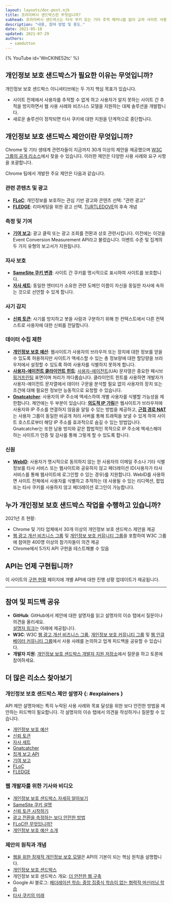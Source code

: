```yaml
---
layout: layouts/doc-post.njk
title: 프라이버시 샌드박스란 무엇입니까?
subhead: 프라이버시 샌드박스는 타사 쿠키 또는 기타 추적 메커니즘 없이 교차 사이트 사용 사례를 충족시켜주는 일련의 제안입니다.
description: "내용, 참여 방법 및 용도."
date: 2021-05-18
updated: 2021-07-29
authors:
  - samdutton
---
```


{% YouTube id='WnCKlNE52tc' %}

## 개인정보 보호 샌드박스가 필요한 이유는 무엇입니까?

개인정보 보호 샌드박스 이니셔티브에는 두 가지 핵심 목표가 있습니다.

- 사이트 전체에서 사용자를 추적할 수 없게 하고 사용자가 알지 못하는 사이트 간 추적을 방지하면서 웹 사용 사례와 비즈니스 모델을 지원하는 대체 솔루션을 개발합니다.
- 새로운 솔루션이 정착되면 타사 쿠키에 대한 지원을 단계적으로 중단합니다.

## 개인정보 보호 샌드박스 제안이란 무엇입니까?

Chrome 및 기타 생태계 관련자들이 지금까지 30개 이상의 제안을 제공했으며 [W3C 그룹의 공개 리소스](https://github.com/w3c/web-advertising#ideas-and-proposals-links-outside-this)에서 찾을 수 있습니다. 이러한 제안은 다양한 사용 사례와 요구 사항을 포괄합니다.

Chrome 팀에서 개발한 주요 제안은 다음과 같습니다.

### 관련 콘텐츠 및 광고

- [**FLoC**](/docs/privacy-sandbox/floc): 개인정보를 보호하는 관심 기반 광고와 콘텐츠 선택: "관련 광고"
- [**FLEDGE**](/docs/privacy-sandbox/fledge): 리마케팅을 위한 광고 선택. [TURTLEDOVE](https://github.com/WICG/turtledove)의 후속 개념

### 측정 및 기여

- [**기여 보고**](/docs/privacy-sandbox/attribution-reporting): 광고 클릭 또는 광고 조회를 전환과 상호 관련시킵니다. 이전에는 이것을 Event Conversion Measurement API라고 불렀습니다. 이벤트 수준 및 집계의 두 가지 유형의 보고서가 지원됩니다.

### 자사 보호

- [**SameSite 쿠키 변경**](https://web.dev/samesite-cookies-explained/): 사이트 간 쿠키를 명시적으로 표시하여 사이트를 보호합니다.
- [**자사 세트**](/docs/privacy-sandbox/first-party-sets): 동일한 엔터티가 소유한 관련 도메인 이름이 자신을 동일한 자사에 속하는 것으로 선언할 수 있게 합니다.

### 사기 감지

- [**신뢰 토큰**](/docs/privacy-sandbox/trust-tokens): 사기를 방지하고 봇을 사람과 구분하기 위해 한 컨텍스트에서 다른 컨텍스트로 사용자에 대한 신뢰를 전달합니다.

### 데이터 수집 제한

- [**개인정보 보호 예산**](https://www.youtube.com/watch?v=0STgfjSA6T8): 웹사이트가 사용자의 브라우저 또는 장치에 대한 정보를 얻을 수 있도록 허용하지만 사이트가 액세스할 수 있는 총 정보량에 대한 할당량을 브라우저에서 설정할 수 있도록 하여 사용자를 식별하지 못하게 합니다.
- [**사용자-에이전트 클라이언트 힌트**](https://web.dev/user-agent-client-hints/): [사용자-에이전트](https://developer.mozilla.org/en-US/docs/Web/HTTP/Headers/User-Agent)(UA) 문자열은 중요한 패시브 [핑거프린팅](https://w3c.github.io/fingerprinting-guidance/#passive) 표면이며 처리가 까다롭습니다. 클라이언트 힌트를 사용하면 개발자가 사용자-에이전트 문자열에서 데이터 구문을 분석할 필요 없이 사용자의 장치 또는 조건에 대해 필요한 정보만 능동적으로 요청할 수 있습니다.
- [**Gnatcatcher**](https://github.com/bslassey/ip-blindness): 사용자의 IP 주소에 액세스하여 개별 사용자를 식별할 가능성을 제한합니다. 제안에는 두 부분이 있습니다: [<strong data-md="">의도적 IP 가림</strong>](https://github.com/bslassey/ip-blindness/blob/master/willful_ip_blindness.md)은 웹사이트가 브라우저에 사용자와 IP 주소를 연결하지 않음을 알릴 수 있는 방법을 제공하고, [**근접 경로 NAT**](https://github.com/bslassey/ip-blindness/blob/master/near_path_nat.md)는 사용자 그룹이 동일한 비공개 처리 서버를 통해 트래픽을 보낼 수 있게 하여 사이트 호스트로부터 해당 IP 주소를 효과적으로 숨길 수 있는 방법입니다. Gnatcatcher는 또한 남용 방지와 같은 합법적인 목적으로 IP 주소에 액세스해야 하는 사이트가 인증 및 감사를 통해 그렇게 할 수 있도록 합니다.

### 신원

- [**WebID**](https://github.com/WICG/WebID): 사용자가 명시적으로 동의하지 않는 한 사용자의 이메일 주소나 기타 식별 정보를 타사 서비스 또는 웹사이트와 공유하지 않고 페더레이션 ID(사용자가 타사 서비스를 통해 웹사이트에 로그인할 수 있는 경우)를 지원합니다. WebID를 사용하면 사이트 전체에서 사용자를 식별하고 추적하는 데 사용될 수 있는 리디렉션, 팝업 또는 타사 쿠키를 사용하지 않고 페더레이션 로그인이 가능합니다.

## 누가 개인정보 보호 샌드박스 작업을 수행하고 있습니까?

2021년 초 현황:

- Chrome 및 기타 업체에서 30개 이상의 개인정보 보호 샌드박스 제안을 제공
- [웹 광고 개선 비즈니스 그룹](https://www.w3.org/community/web-adv/participants) 및 [개인정보 보호 커뮤니티 그룹](https://www.w3.org/community/privacycg/participants)을 포함하여 W3C 그룹에 참여한 400명 이상의 참가자들이 의견 제공
- Chrome에서 5가지 API 구현을 테스트해볼 수 있음

## API는 언제 구현됩니까?

이 사이트의 [구현 현황](/docs/privacy-sandbox/status/) 페이지에 개별 API에 대한 진행 상황 업데이트가 제공됩니다.

---

## 참여 및 피드백 공유

- **GitHub**: GitHub에서 제안에 대한 설명자를 읽고 설명자의 이슈 탭에서 질문이나 의견을 올리세요.<br> [설명자 링크](#explainers)는 아래에 제공됩니다.
- **W3C**: W3C [웹 광고 개선 비즈니스 그룹](https://www.w3.org/community/web-adv/), [개인정보 보호 커뮤니티 그룹](https://www.w3.org/community/privacycg/participants) 및 [웹 인큐베이터 커뮤니티 그룹](https://github.com/WICG)에서 사용 사례를 논의하고 업계 피드백을 공유할 수 있습니다.
- **개발자 지원**: <a href="https://github.com/GoogleChromeLabs/privacy-sandbox-dev-support">개인정보 보호 샌드박스 개발자 지원 저장소</a>에서 질문을 하고 토론에 참여하세요.

## 더 많은 리소스 찾아보기

### 개인정보 보호 샌드박스 제안 설명자 {: #explainers }

API 제안 설명자에는 특히 누락된 사용 사례와 목표 달성을 위한 보다 안전한 방법을 제안하는 피드백이 필요합니다. 각 설명자의 이슈 탭에서 의견을 작성하거나 질문할 수 있습니다.

- [개인정보 보호 예산](https://github.com/bslassey/privacy-budget)
- [신뢰 토큰](https://github.com/dvorak42/trust-token-api)
- [자사 세트](https://github.com/privacycg/first-party-sets)
- [Gnatcatcher](https://github.com/bslassey/ip-blindness)
- [집계 보고 API](https://github.com/csharrison/aggregate-reporting-api)
- [기여 보고](https://github.com/csharrison/conversion-measurement-api)
- [FLoC](https://github.com/jkarlin/floc)
- [FLEDGE](https://github.com/michaelkleber/turtledove)

### 웹 개발자를 위한 기사와 비디오

- [개인정보 보호 샌드박스 자세히 알아보기](https://web.dev/digging-into-the-privacy-sandbox)
- [SameSite 쿠키 설명](https://web.dev/samesite-cookies-explained/)
- [신뢰 토큰 시작하기](https://web.dev/trust-tokens)
- [광고 전환을 측정하는 보다 안전한 방법](https://web.dev/conversion-measurement/)
- [FLoC란 무엇입니까?](https://web.dev/floc/)
- [개인정보 보호 예산 소개](https://www.youtube.com/watch?v=0STgfjSA6T8)

### 제안의 원칙과 개념

- [웹을 위한 잠재적 개인정보 보호 모델](https://github.com/michaelkleber/privacy-model)은 API의 기본이 되는 핵심 원칙을 설명합니다.
- [개인정보 보호 샌드박스](https://www.chromium.org/Home/chromium-privacy/privacy-sandbox)
- 개인정보 보호 샌드박스 개요: [더 안전한 웹 구축](https://www.blog.google/products/chrome/building-a-more-private-web/)
- Google AI 블로그: [페더레이션 학습: 중앙 집중식 학습이 없는 협력적 머신러닝 학습](https://ai.googleblog.com/2017/04/federated-learning-collaborative.html)
- [타사 쿠키의 미래](https://blog.chromium.org/2019/10/developers-get-ready-for-new.html)
